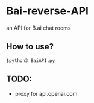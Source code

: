 # Bai-reverse-API
an API for B.ai chat rooms
## How to use?
```
$python3 BaiAPI.py
```
## TODO:
- proxy for api.openai.com
